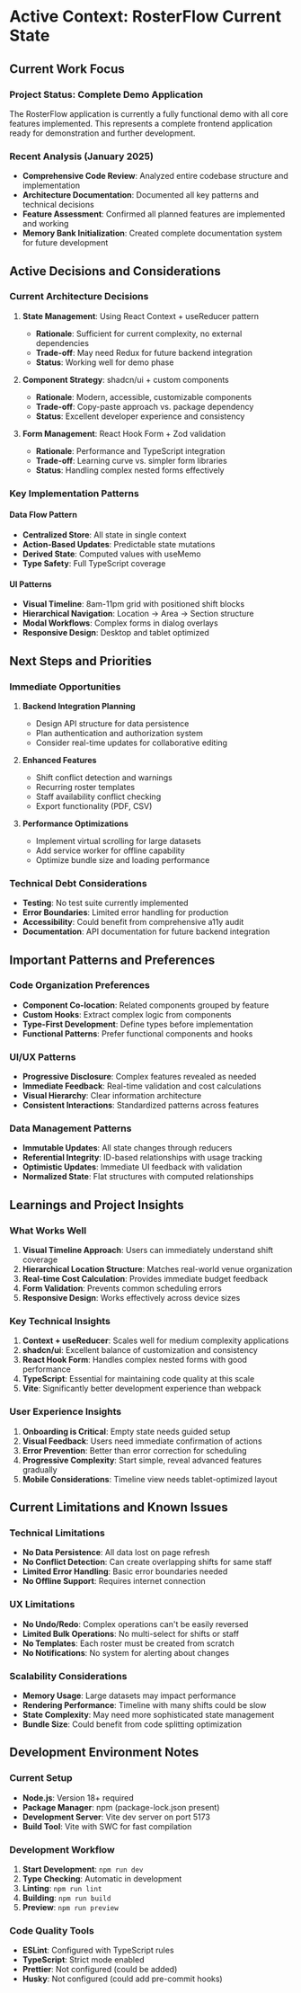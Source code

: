 # Active Context: RosterFlow Current State

## Current Work Focus

### Project Status: **Complete Demo Application**
The RosterFlow application is currently a fully functional demo with all core features implemented. This represents a complete frontend application ready for demonstration and further development.

### Recent Analysis (January 2025)
- **Comprehensive Code Review**: Analyzed entire codebase structure and implementation
- **Architecture Documentation**: Documented all key patterns and technical decisions
- **Feature Assessment**: Confirmed all planned features are implemented and working
- **Memory Bank Initialization**: Created complete documentation system for future development

## Active Decisions and Considerations

### Current Architecture Decisions
1. **State Management**: Using React Context + useReducer pattern
   - **Rationale**: Sufficient for current complexity, no external dependencies
   - **Trade-off**: May need Redux for future backend integration
   - **Status**: Working well for demo phase

2. **Component Strategy**: shadcn/ui + custom components
   - **Rationale**: Modern, accessible, customizable components
   - **Trade-off**: Copy-paste approach vs. package dependency
   - **Status**: Excellent developer experience and consistency

3. **Form Management**: React Hook Form + Zod validation
   - **Rationale**: Performance and TypeScript integration
   - **Trade-off**: Learning curve vs. simpler form libraries
   - **Status**: Handling complex nested forms effectively

### Key Implementation Patterns

#### Data Flow Pattern
- **Centralized Store**: All state in single context
- **Action-Based Updates**: Predictable state mutations
- **Derived State**: Computed values with useMemo
- **Type Safety**: Full TypeScript coverage

#### UI Patterns
- **Visual Timeline**: 8am-11pm grid with positioned shift blocks
- **Hierarchical Navigation**: Location → Area → Section structure
- **Modal Workflows**: Complex forms in dialog overlays
- **Responsive Design**: Desktop and tablet optimized

## Next Steps and Priorities

### Immediate Opportunities
1. **Backend Integration Planning**
   - Design API structure for data persistence
   - Plan authentication and authorization system
   - Consider real-time updates for collaborative editing

2. **Enhanced Features**
   - Shift conflict detection and warnings
   - Recurring roster templates
   - Staff availability conflict checking
   - Export functionality (PDF, CSV)

3. **Performance Optimizations**
   - Implement virtual scrolling for large datasets
   - Add service worker for offline capability
   - Optimize bundle size and loading performance

### Technical Debt Considerations
- **Testing**: No test suite currently implemented
- **Error Boundaries**: Limited error handling for production
- **Accessibility**: Could benefit from comprehensive a11y audit
- **Documentation**: API documentation for future backend integration

## Important Patterns and Preferences

### Code Organization Preferences
- **Component Co-location**: Related components grouped by feature
- **Custom Hooks**: Extract complex logic from components
- **Type-First Development**: Define types before implementation
- **Functional Patterns**: Prefer functional components and hooks

### UI/UX Patterns
- **Progressive Disclosure**: Complex features revealed as needed
- **Immediate Feedback**: Real-time validation and cost calculations
- **Visual Hierarchy**: Clear information architecture
- **Consistent Interactions**: Standardized patterns across features

### Data Management Patterns
- **Immutable Updates**: All state changes through reducers
- **Referential Integrity**: ID-based relationships with usage tracking
- **Optimistic Updates**: Immediate UI feedback with validation
- **Normalized State**: Flat structures with computed relationships

## Learnings and Project Insights

### What Works Well
1. **Visual Timeline Approach**: Users can immediately understand shift coverage
2. **Hierarchical Location Structure**: Matches real-world venue organization
3. **Real-time Cost Calculation**: Provides immediate budget feedback
4. **Form Validation**: Prevents common scheduling errors
5. **Responsive Design**: Works effectively across device sizes

### Key Technical Insights
1. **Context + useReducer**: Scales well for medium complexity applications
2. **shadcn/ui**: Excellent balance of customization and consistency
3. **React Hook Form**: Handles complex nested forms with good performance
4. **TypeScript**: Essential for maintaining code quality at this scale
5. **Vite**: Significantly better development experience than webpack

### User Experience Insights
1. **Onboarding is Critical**: Empty state needs guided setup
2. **Visual Feedback**: Users need immediate confirmation of actions
3. **Error Prevention**: Better than error correction for scheduling
4. **Progressive Complexity**: Start simple, reveal advanced features gradually
5. **Mobile Considerations**: Timeline view needs tablet-optimized layout

## Current Limitations and Known Issues

### Technical Limitations
- **No Data Persistence**: All data lost on page refresh
- **No Conflict Detection**: Can create overlapping shifts for same staff
- **Limited Error Handling**: Basic error boundaries needed
- **No Offline Support**: Requires internet connection

### UX Limitations
- **No Undo/Redo**: Complex operations can't be easily reversed
- **Limited Bulk Operations**: No multi-select for shifts or staff
- **No Templates**: Each roster must be created from scratch
- **No Notifications**: No system for alerting about changes

### Scalability Considerations
- **Memory Usage**: Large datasets may impact performance
- **Rendering Performance**: Timeline with many shifts could be slow
- **State Complexity**: May need more sophisticated state management
- **Bundle Size**: Could benefit from code splitting optimization

## Development Environment Notes

### Current Setup
- **Node.js**: Version 18+ required
- **Package Manager**: npm (package-lock.json present)
- **Development Server**: Vite dev server on port 5173
- **Build Tool**: Vite with SWC for fast compilation

### Development Workflow
1. **Start Development**: `npm run dev`
2. **Type Checking**: Automatic in development
3. **Linting**: `npm run lint`
4. **Building**: `npm run build`
5. **Preview**: `npm run preview`

### Code Quality Tools
- **ESLint**: Configured with TypeScript rules
- **TypeScript**: Strict mode enabled
- **Prettier**: Not configured (could be added)
- **Husky**: Not configured (could add pre-commit hooks)
